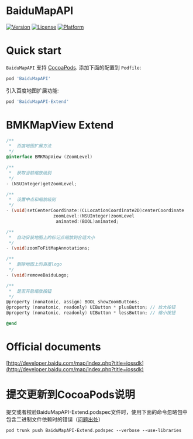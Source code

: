 # BaiduMapAPI
[![Version](https://img.shields.io/cocoapods/v/BaiduMapAPI.svg?style=flat)](http://cocoadocs.org/docsets/BaiduMapAPI)
[![License](https://img.shields.io/cocoapods/l/BaiduMapAPI.svg?style=flat)](http://cocoadocs.org/docsets/BaiduMapAPI)
[![Platform](https://img.shields.io/cocoapods/p/BaiduMapAPI.svg?style=flat)](http://cocoadocs.org/docsets/BaiduMapAPI)

# Quick start

`BaiduMapAPI` 支持 [CocoaPods](http://cocoapods.org).  添加下面的配置到 `Podfile`:

```ruby
pod 'BaiduMapAPI'
```

引入百度地图扩展功能:
```ruby
pod 'BaiduMapAPI-Extend'
```

# BMKMapView Extend
```objective-c
/**
 *  百度地图扩展方法
 */
@interface BMKMapView (ZoomLevel)

/**
 *  获取当前缩放级别
 */
- (NSUInteger)getZoomLevel;

/**
 *  设置中点和缩放级别
 */
- (void)setCenterCoordinate:(CLLocationCoordinate2D)centerCoordinate
                  zoomLevel:(NSUInteger)zoomLevel
                   animated:(BOOL)animated;

/**
 *  自动安装地图上的标记点缩放到合适大小
 */
- (void)zoomToFitMapAnnotations;

/**
 *  删除地图上的百度logo
 */
- (void)removeBaiduLogo;

/**
 *  是否开启缩放按钮
 */
@property (nonatomic, assign) BOOL showZoomButtons;
@property (nonatomic, readonly) UIButton * plusButton; // 放大按钮
@property (nonatomic, readonly) UIButton * lessButton; // 缩小按钮

@end
```

# Official documents
[http://developer.baidu.com/map/index.php?title=iossdk](http://developer.baidu.com/map/index.php?title=iossdk)


# 提交更新到CocoaPods说明
提交或者校验BaiduMapAPI-Extend.podspec文件时，使用下面的命令忽略包中包含二进制文件依赖时的错误（[问题出处](https://github.com/CocoaPods/CocoaPods/issues/3194)）

```
pod trunk push BaiduMapAPI-Extend.podspec --verbose --use-libraries
```